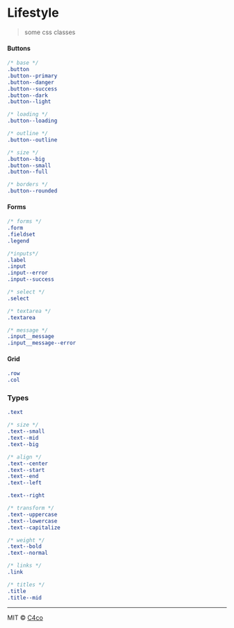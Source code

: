 # Lifestyle

>some css classes

#### Buttons
```css
/* base */
.button
.button--primary
.button--danger
.button--success
.button--dark
.button--light

/* loading */
.button--loading

/* outline */
.button--outline

/* size */
.button--big
.button--small
.button--full

/* borders */
.button--rounded
```

#### Forms
```css
/* forms */
.form
.fieldset
.legend

/*inputs*/
.label
.input
.input--error
.input--success

/* select */
.select

/* textarea */
.textarea

/* message */
.input__message
.input__message--error
```

#### Grid
```css
.row
.col
```

### Types
```css
.text

/* size */
.text--small
.text--mid
.text--big

/* align */
.text--center
.text--start
.text--end
.text--left

.text--right

/* transform */
.text--uppercase
.text--lowercase
.text--capitalize

/* weight */
.text--bold
.text--normal

/* links */
.link

/* titles */
.title
.title--mid
```

---

MIT © [C4co](https://github.com/C4co)
